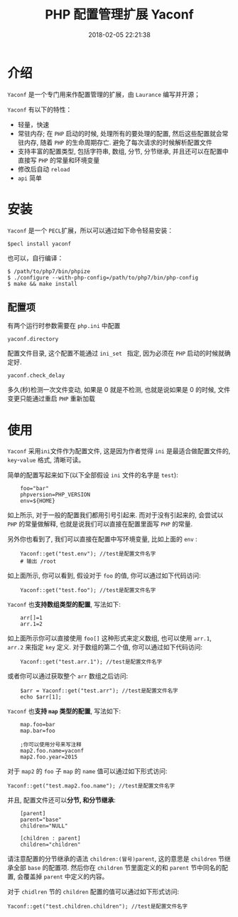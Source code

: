 ﻿---
title: PHP 配置管理扩展 Yaconf
date: 2018-02-05 22:21:38
description: 整理记录 yaconf
tags:
- PHP-Extensions
categories:
- PHP
---

# 介绍

`Yaconf` 是一个专门用来作配置管理的扩展，由 `Laurance` 编写并开源；

`Yaconf` 有以下的特性：

- 轻量，快速
- 常驻内存; 在 `PHP` 启动的时候, 处理所有的要处理的配置, 然后这些配置就会常驻内存, 随着 `PHP` 的生命周期存亡. 避免了每次请求的时候解析配置文件
- 支持丰富的配置类型, 包括字符串, 数组, 分节, 分节继承, 并且还可以在配置中直接写 `PHP` 的常量和环境变量
- 修改后自动 `reload`
- `api` 简单

# 安装

`Yaconf` 是一个 `PECL`扩展，所以可以通过如下命令轻易安装：

```
$pecl install yaconf
```

也可以，自行编译：

```
$ /path/to/php7/bin/phpize
$ ./configure --with-php-config=/path/to/php7/bin/php-config
$ make && make install
```

## 配置项

有两个运行时参数需要在 `php.ini` 中配置

`yaconf.directory`

配置文件目录, 这个配置不能通过 `ini_set ` 指定, 因为必须在 `PHP` 启动的时候就确定好.

`yaconf.check_delay`

多久(秒)检测一次文件变动, 如果是 0 就是不检测, 也就是说如果是 0 的时候, 文件变更只能通过重启 `PHP` 重新加载 





# 使用

`Yaconf` 采用`ini`文件作为配置文件, 这是因为作者觉得 `ini` 是最适合做配置文件的, `key`-`value` 格式, 清晰可读。

简单的配置写起来如下(以下全部假设 `ini` 文件的名字是 `test`):

```
    foo="bar"
    phpversion=PHP_VERSION
    env=${HOME}
```

如上所示, 对于一般的配置我们都用引号引起来. 而对于没有引起来的, 会尝试以 `PHP` 的常量做解释, 也就是说我们可以直接在配置里面写 `PHP` 的常量.

另外你也看到了, 我们可以直接在配置中写环境变量, 比如上面的 `env` :

```
    Yaconf::get("test.env"); //test是配置文件名字
    # 输出 /root
```

如上面所示, 你可以看到, 假设对于 `foo` 的值, 你可以通过如下代码访问:

```
    Yaconf::get("test.foo"); //test是配置文件名字
```

`Yaconf` 也**支持数组类型的配置**, 写法如下:

```
    arr[]=1
    arr.1=2
```

如上面所示你可以直接使用 `foo[]` 这种形式来定义数组, 也可以使用 `arr.1`, ` arr.2` 来指定 `key` 定义.
对于数组的第二个值, 你可以通过如下代码访问:

```
    Yaconf::get("test.arr.1"); //test是配置文件名字
```

或者你可以通过获取整个 `arr` 数组之后访问:

```
    $arr = Yaconf::get("test.arr"); //test是配置文件名字
    echo $arr[1];
```

`Yaconf` 也**支持 `map` 类型的配置**, 写法如下:

```
    map.foo=bar
    map.bar=foo
     
    ;你可以使用分号来写注释
    map2.foo.name=yaconf
    map2.foo.year=2015
```

对于 `map2` 的 `foo` 子 `map` 的 `name` 值可以通过如下形式访问:

```
Yaconf::get("test.map2.foo.name"); //test是配置文件名字
```

并且, 配置文件还可以**分节, 和分节继承**:

```
    [parent]
    parent="base"
    children="NULL"
     
    [children : parent]
    children="children"
```

请注意配置的分节继承的语法 `children:(冒号)parent`, 这的意思是 `children` 节继承全部 `base` 的配置项. 然后你在 `children` 节里面定义的和 `parent` 节中同名的配置, 会覆盖掉 `parent` 中定义的内容。

对于 `chidlren` 节的 `children` 配置的值可以通过如下形式访问:

```
Yaconf::get("test.children.children"); //test是配置文件名字
```
